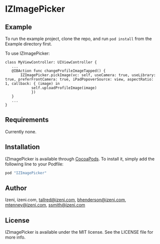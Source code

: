 # IZImagePicker

<!--[![CI Status](http://img.shields.io/travis/Izeni/IZImagePicker.svg?style=flat)](https://travis-ci.org/Izeni/IZImagePicker)
[![Version](https://img.shields.io/cocoapods/v/IZImagePicker.svg?style=flat)](http://cocoapods.org/pods/IZImagePicker)
[![License](https://img.shields.io/cocoapods/l/IZImagePicker.svg?style=flat)](http://cocoapods.org/pods/IZImagePicker)
[![Platform](https://img.shields.io/cocoapods/p/IZImagePicker.svg?style=flat)](http://cocoapods.org/pods/IZImagePicker) -->

## Example

To run the example project, clone the repo, and run `pod install` from the Example directory first.

To use IZImagePicker:

```
class MyViewController: UIViewController {
   ...
   @IBAction func changeProfileImageTapped() {
       IZImagePicker.pickImage(vc: self, useCamera: true, useLibrary: true, preferFrontCamera: true, iPadPopoverSource: view, aspectRatio: 1, callback: { (image) in
            self.uploadProfileImage(image)
            })
   }
   ...
}
```

## Requirements

Currently none.

## Installation

IZImagePicker is available through [CocoaPods](http://cocoapods.org). To install
it, simply add the following line to your Podfile:

```ruby
pod "IZImagePicker"
```

## Author

Izeni, izeni.com, tallred@izeni.com, bhenderson@izeni.com, mtenney@izeni.com, ssmith@izeni.com

## License

IZImagePicker is available under the MIT license. See the LICENSE file for more info.
